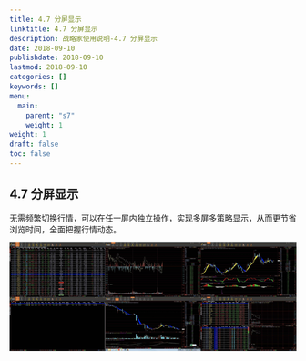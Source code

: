 ```yaml
---
title: 4.7 分屏显示
linktitle: 4.7 分屏显示
description: 战略家使用说明-4.7 分屏显示
date: 2018-09-10
publishdate: 2018-09-10
lastmod: 2018-09-10
categories: []
keywords: []
menu:
  main:
    parent: "s7"
    weight: 1
weight: 1
draft: false
toc: false
---
```


## 4.7 分屏显示

无需频繁切换行情，可以在任一屏内独立操作，实现多屏多策略显示，从而更节省浏览时间，全面把握行情动态。

![](/assets/hld_fenping.png)

